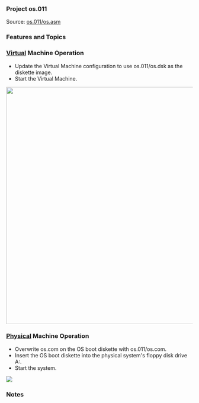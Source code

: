 ### Project os.011
Source: [os.011/os.asm](../os.011/os.asm)

### Features and Topics

### [Virtual](VIRTUAL.md) Machine Operation
- Update the Virtual Machine configuration to use os.011/os.dsk as the diskette image.
- Start the Virtual Machine.

<img src="../images/os011_VirtualBox_001.PNG" width="640"/>

### [Physical](PHYSICAL.md) Machine Operation
- Overwrite os.com on the OS boot diskette with os.011/os.com.
- Insert the OS boot diskette into the physical system's floppy disk drive A:.
- Start the system.

<img src="../images/os011_Boot_001.jpg"/>

### Notes
